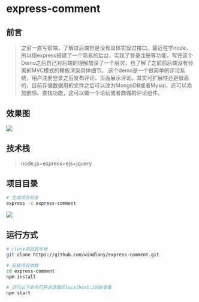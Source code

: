 # express-comment
## 前言
> 之前一直写前端，了解过后端但是没有具体实现过接口。最近在学node，所以用express搭建了一个简易的后台，实现了登录注册等功能，写完这个Demo之后自己对后端的理解加深了一个层次，也了解了之前前后端没有分离的MVC模式的模板渲染具体细节。
这个demo是一个很简单的评论系统，用户注册登录之后发布评论，页面展示评论。其实可扩展性还是很高的，目前存储数据用的文件之后可以改为MongoDB或者Mysql，还可以添加删除、查找功能，这可以做一个论坛或者商城的评论组件。

## 效果图
![](https://github.com/windlany/express-comment/blob/master/public/images/GIF.gif)
## 技术栈
> node.js+express+ejs+jquery

## 项目目录
```bash
# 生成项目目录
express -e express-comment
```
![](https://github.com/windlany/express-comment/blob/master/public/images/pro.png)
## 运行方式
``` bash
# clone项目到本地
git clone https://github.com/windlany/express-comment.git 

# 安装项目依赖
cd express-comment
npm install 

# 运行以下命令打开浏览器的localhost:3000查看
npm start
```
